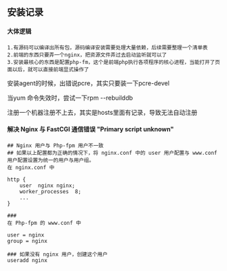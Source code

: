 ## 安装记录



#### 大体逻辑

```
1.有源码可以编译出所有包，源码编译安装需要处理大量依赖，后续需要整理一个清单表
2.前端的东西只要弄一个nginx，把资源文件弄过去启动监听就可以了
3.安装最核心的东西是配置php-fm，这个是前端php执行各项程序的核心进程，当能打开了页面以后，就可以直接前端显式操作了
```





安装agent的时候，出错说pcre，其实只要装一下pcre-devel 



当yum 命令失效时，尝试一下rpm --rebuilddb



注册一个机器注册不上去，其实是hosts里面有记录，导致无法自动注册



#### 解决 Nginx 与 FastCGI 通信错误 "Primary script unknown"

```properties
## Nginx 用户与 Php-fpm 用户不一致
## 如果以上配置都为正确的情况下，将 nginx.conf 中的 user 用户配置与 www.conf 用户配置设置为统一的用户与用户组。
在 nginx.conf 中

http {
    user  nginx nginx;
    worker_processes  8;
    ...
}

###
在 Php-fpm 的 www.conf 中

user = nginx
group = nginx

### 如果没有 nginx 用户，创建这个用户
useradd nginx
```

